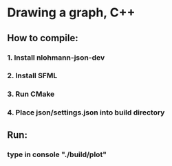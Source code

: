 <h1> Drawing a graph, C++ </h1>
<h2> How to compile: </h2>
<h3> 1. Install nlohmann-json-dev </h3>
<h3> 2. Install SFML </h3>
<h3> 3. Run CMake </h3>
<h3> 4. Place json/settings.json into build directory </h3>
<h2> Run: </h2>
<h3> type in console "./build/plot" </h3>
